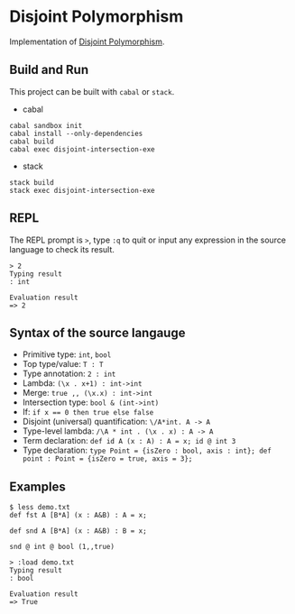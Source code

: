 # Disjoint Polymorphism

Implementation of [Disjoint Polymorphism](http://i.cs.hku.hk/~bruno/papers/ESOP2017.pdf).

## Build and Run

This project can be built with `cabal` or `stack`.

* cabal
```
cabal sandbox init
cabal install --only-dependencies
cabal build
cabal exec disjoint-intersection-exe
```

* stack
```
stack build
stack exec disjoint-intersection-exe
```

## REPL

The REPL prompt is `>`, type `:q` to quit or input any expression in the source language to check its result.

```
> 2
Typing result
: int

Evaluation result
=> 2
```

## Syntax of the source langauge

* Primitive type: `int`, `bool`
* Top type/value: `T : T`
* Type annotation: `2 : int`
* Lambda: `(\x . x+1) : int->int`
* Merge: `true ,, (\x.x) : int->int`
* Intersection type: `bool & (int->int)`
* If: `if x == 0 then true else false`
* Disjoint (universal) quantification: `\/A*int. A -> A`
* Type-level lambda: `/\A * int . (\x . x) : A -> A`
* Term declaration: `def id A (x : A) : A = x; id @ int 3`
* Type declaration: `type Point = {isZero : bool, axis : int}; def point : Point = {isZero = true, axis = 3};`

## Examples

```
$ less demo.txt
def fst A [B*A] (x : A&B) : A = x;

def snd A [B*A] (x : A&B) : B = x;

snd @ int @ bool (1,,true)
```

```
> :load demo.txt
Typing result
: bool

Evaluation result
=> True
```

